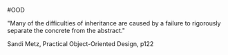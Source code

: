 #OOD

"Many of the difficulties of inheritance are caused by a failure to rigorously separate the concrete from the abstract."

Sandi Metz, Practical Object-Oriented Design, p122